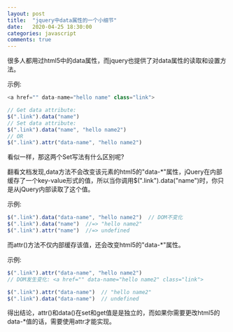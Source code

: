 ```yaml
---
layout: post
title:  "jquery中data属性的一个小细节"
date:   2020-04-25 18:30:00
categories: javascript
comments: true
---
```

<p>很多人都用过html5中的data属性，而jquery也提供了对data属性的读取和设置方法。</p>
<p>示例:</p>

```javascript
<a href="" data-name="hello name" class="link">

// Get data attribute:
$(".link").data("name")
// Set data attribute:
$(".link").data("name", "hello name2")
// OR
$(".link").attr("data-name", "hello name2")
```

<p>看似一样，那这两个Set写法有什么区别呢?</p>

<p>翻看文档发现,data方法不会改变该元素的html5的"data-*"属性，jQuery在内部缓存了一个key-value形式的值，所以当你调用$(".link").data("name")时，你只是从jQuery内部读取了这个值。</p>
<p>示例:</p>

```javascript
$(".link").data("data-name", "hello name2")  // DOM不变化
$(".link").data("name")  //=> "hello name2"
$(".link").attr("name")  //=> undefined
```

<p>而attr()方法不仅内部缓存该值，还会改变html5的"data-*"属性。</p>
<p>示例:</p>

```javascript
$(".link").attr("data-name", "hello name2")
// DOM发生变化: <a href="" data-name="hello name2" class="link">

$(".link").attr("data-name")  // "hello name2"
$(".link").data("data-name")  // undefined
```

<p>得出结论，attr()和data()在set和get值是是独立的，而如果你需要更改html5的data-*值的话，需要使用attr才能实现。</p>




